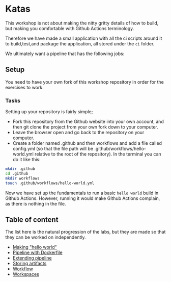 # Katas

This workshop is not about making the nitty gritty details of how to build, but making you comfortable with Github Actions terminology.

Therefore we have made a small application with all the ci scripts around it to build,test,and package the application, all stored under the `ci` folder.

We ultimately want a pipeline that has the following jobs:

## Setup

You need to have your own fork of this workshop repository in order for the exercises to work.

### Tasks

Setting up your repository is fairly simple;

* Fork this repository from the Github website into your own account, and then git clone the project from your own fork down to your computer.
* Leave the browser open and go back to the repository on your computer.
* Create a folder named .github and then workflows and add a file called config.yml (so that the file path will be .github/workflows/hello-world.yml relative to the root of the repository). In the terminal you can do it like this:

```bash
mkdir .github
cd .github
mkdir workflows 
touch .github/workflows/hello-world.yml
```

Now we have set up the fundamentals to run a basic `hello world` build in Github Actions. However, running it would make Github Actions complain, as there is nothing in the file.


## Table of content

The list here is the natural progression of the labs, but they are made so that they can be worked on independently.

* [Making "hello world"](01-hello-world-pipeline.md)
* [Pipeline with Dockerfile](02-pipeline-with-dockerfile.md)
* [Extending pipeline](03-extend-pipeline.md)
* [Storing artifacts](04-storing-artifacts.md)
* [Workflow](05-workflow.md)
* [Workspaces](06-workspaces.md)
